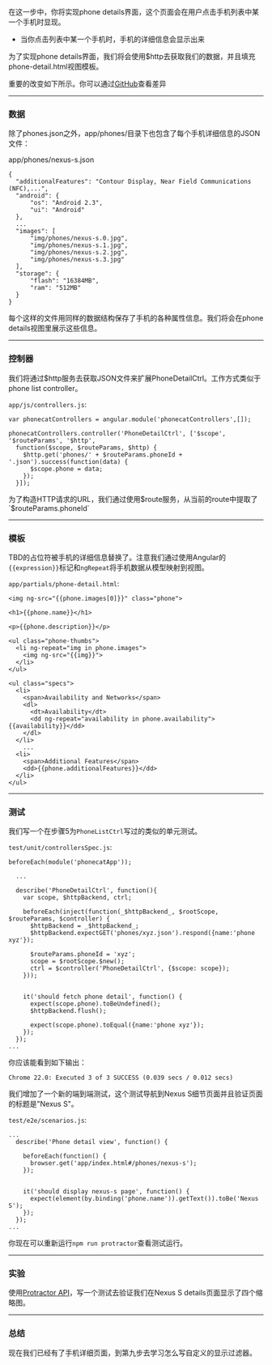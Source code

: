 在这一步中，你将实现phone details界面，这个页面会在用户点击手机列表中某一个手机时显现。

* 当你点击列表中某一个手机时，手机的详细信息会显示出来

为了实现phone details界面，我们将会使用$http去获取我们的数据，并且填充phone-detail.html视图模板。

重要的改变如下所示。你可以通过[GitHub](https://github.com/angular/angular-phonecat/compare/step-7...step-8)查看差异

---

### 数据

除了phones.json之外，app/phones/目录下也包含了每个手机详细信息的JSON文件：

app/phones/nexus-s.json

```
{
  "additionalFeatures": "Contour Display, Near Field Communications (NFC),...",
  "android": {
      "os": "Android 2.3",
      "ui": "Android"
  },
  ...
  "images": [
      "img/phones/nexus-s.0.jpg",
      "img/phones/nexus-s.1.jpg",
      "img/phones/nexus-s.2.jpg",
      "img/phones/nexus-s.3.jpg"
  ],
  "storage": {
      "flash": "16384MB",
      "ram": "512MB"
  }
}
```
每个这样的文件用同样的数据结构保存了手机的各种属性信息。我们将会在phone details视图里展示这些信息。

---

### 控制器

我们将通过$http服务去获取JSON文件来扩展PhoneDetailCtrl。工作方式类似于phone list controller。

`app/js/controllers.js`:

```
var phonecatControllers = angular.module('phonecatControllers',[]);

phonecatControllers.controller('PhoneDetailCtrl', ['$scope', '$routeParams', '$http',
  function($scope, $routeParams, $http) {
    $http.get('phones/' + $routeParams.phoneId + '.json').success(function(data) {
      $scope.phone = data;
    });
  }]);
```

为了构造HTTP请求的URL，我们通过使用$route服务，从当前的route中提取了`$routeParams.phoneId`

---

### 模板

TBD的占位符被手机的详细信息替换了。注意我们通过使用Angular的`{{expression}}`标记和`ngRepeat`将手机数据从模型映射到视图。

`app/partials/phone-detail.html`:

```
<img ng-src="{{phone.images[0]}}" class="phone">

<h1>{{phone.name}}</h1>

<p>{{phone.description}}</p>

<ul class="phone-thumbs">
  <li ng-repeat="img in phone.images">
    <img ng-src="{{img}}">
  </li>
</ul>

<ul class="specs">
  <li>
    <span>Availability and Networks</span>
    <dl>
      <dt>Availability</dt>
      <dd ng-repeat="availability in phone.availability">{{availability}}</dd>
    </dl>
  </li>
    ...
  <li>
    <span>Additional Features</span>
    <dd>{{phone.additionalFeatures}}</dd>
  </li>
</ul>
```

---

### 测试

我们写一个在步骤5为`PhoneListCtrl`写过的类似的单元测试。

`test/unit/controllersSpec.js`:

```
beforeEach(module('phonecatApp'));

  ...

  describe('PhoneDetailCtrl', function(){
    var scope, $httpBackend, ctrl;

    beforeEach(inject(function(_$httpBackend_, $rootScope, $routeParams, $controller) {
      $httpBackend = _$httpBackend_;
      $httpBackend.expectGET('phones/xyz.json').respond({name:'phone xyz'});

      $routeParams.phoneId = 'xyz';
      scope = $rootScope.$new();
      ctrl = $controller('PhoneDetailCtrl', {$scope: scope});
    }));


    it('should fetch phone detail', function() {
      expect(scope.phone).toBeUndefined();
      $httpBackend.flush();

      expect(scope.phone).toEqual({name:'phone xyz'});
    });
  });
...
```
你应该能看到如下输出：

```
Chrome 22.0: Executed 3 of 3 SUCCESS (0.039 secs / 0.012 secs)
```
我们增加了一个新的端到端测试，这个测试导航到Nexus S细节页面并且验证页面的标题是"Nexus S"。

`test/e2e/scenarios.js`:

```
...
  describe('Phone detail view', function() {

    beforeEach(function() {
      browser.get('app/index.html#/phones/nexus-s');
    });


    it('should display nexus-s page', function() {
      expect(element(by.binding('phone.name')).getText()).toBe('Nexus S');
    });
  });
...
```
你现在可以重新运行`npm run protractor`查看测试运行。

---

### 实验

使用[Protractor API](http://angular.github.io/protractor/#/api)，写一个测试去验证我们在Nexus S details页面显示了四个缩略图。

---

### 总结

现在我们已经有了手机详细页面，到第九步去学习怎么写自定义的显示过滤器。
